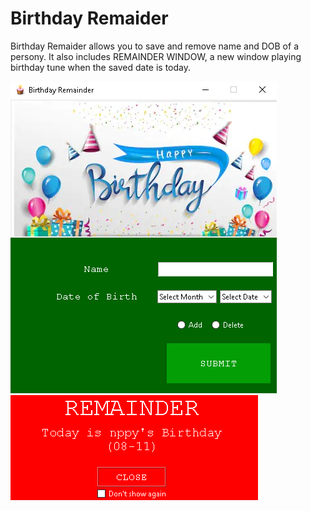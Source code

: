 # Birthday Remaider

Birthday Remaider allows you to save and remove name and DOB of a persony. It also includes REMAINDER WINDOW, a new window playing birthday tune when the saved date is today.

<img src="included_files/1.png">
<img src="included_files/2.png">
